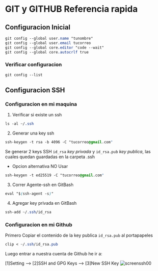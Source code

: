 # GIT y GITHUB Referencia rapida

## Configuracion Inicial
``` css
git config --global user.name "tunombre"
git config --global user.email tucorreo
git config --global core.editor "code --wait"
git config --global core.autocrlf true
```
### Verificar configuracion
``` css
git config --list
```

## Configuracion SSH
### Configuracion en mi maquina

1. Verificar si existe un ssh
```css
ls -al ~/.ssh
```

2. Generar una key ssh
```css
ssh-keygen -t rsa -b 4096 -C "tucorreo@gmail.com"
```
Se generar 2 keys SSH `id_rsa` *key privada* y `id_rsa.pub` *key publica*, las cuales quedan guardadas en la carpeta .ssh

- Opcion alternativa NO Usar
```css
ssh-keygen -t ed25519 -C "tucorreo@gmail.com"
```

3. Correr Agente-ssh en GitBash
```css
eval "$(ssh-agent -s)"
```

4. Agregar key privada en GitBash
```css
ssh-add ~/.ssh/id_rsa
```
### Configuracion en mi Github

Primero Copiar el contenido de la key publica `id_rsa.pub` al portapapeles
```css
clip < ~/.ssh/id_rsa.pub
```
Luego entrar a nuestra cuenta de Github he ir a:
   
   [1]Setting --> [2]SSH and GPG Keys --> [3]New SSH Key
![screenssh00](https://github.com/rimardev/referencia-frontend/blob/main/img/set-github-ssh00.jpg)

